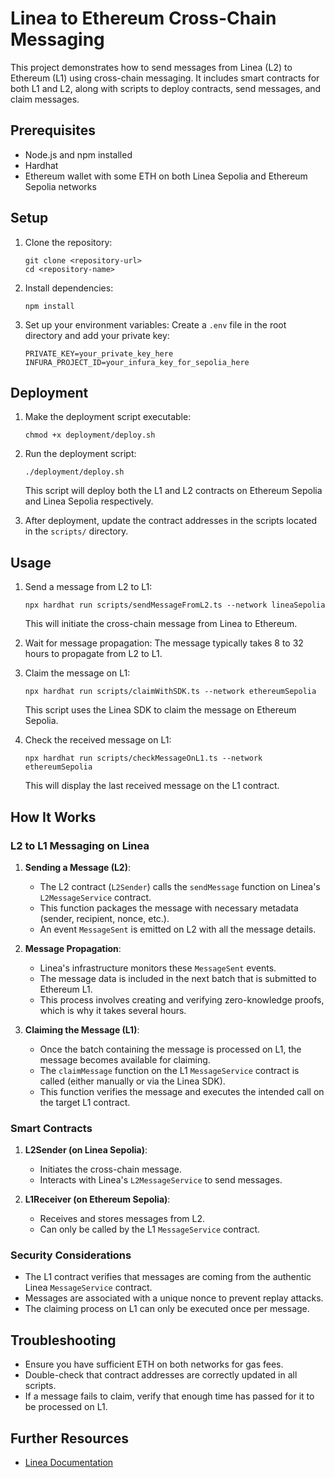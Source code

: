 # Linea to Ethereum Cross-Chain Messaging

This project demonstrates how to send messages from Linea (L2) to Ethereum (L1) using cross-chain messaging. It includes smart contracts for both L1 and L2, along with scripts to deploy contracts, send messages, and claim messages.

## Prerequisites

- Node.js and npm installed
- Hardhat
- Ethereum wallet with some ETH on both Linea Sepolia and Ethereum Sepolia networks

## Setup

1. Clone the repository:

   ```
   git clone <repository-url>
   cd <repository-name>
   ```

2. Install dependencies:

   ```
   npm install
   ```

3. Set up your environment variables:
   Create a `.env` file in the root directory and add your private key:
   ```
   PRIVATE_KEY=your_private_key_here
   INFURA_PROJECT_ID=your_infura_key_for_sepolia_here
   ```

## Deployment

1. Make the deployment script executable:

   ```
   chmod +x deployment/deploy.sh
   ```

2. Run the deployment script:

   ```
   ./deployment/deploy.sh
   ```

   This script will deploy both the L1 and L2 contracts on Ethereum Sepolia and Linea Sepolia respectively.

3. After deployment, update the contract addresses in the scripts located in the `scripts/` directory.

## Usage

1. Send a message from L2 to L1:

   ```
   npx hardhat run scripts/sendMessageFromL2.ts --network lineaSepolia
   ```

   This will initiate the cross-chain message from Linea to Ethereum.

2. Wait for message propagation:
   The message typically takes 8 to 32 hours to propagate from L2 to L1.

3. Claim the message on L1:

   ```
   npx hardhat run scripts/claimWithSDK.ts --network ethereumSepolia
   ```

   This script uses the Linea SDK to claim the message on Ethereum Sepolia.

4. Check the received message on L1:

   ```
   npx hardhat run scripts/checkMessageOnL1.ts --network ethereumSepolia
   ```

   This will display the last received message on the L1 contract.

## How It Works

### L2 to L1 Messaging on Linea

1. **Sending a Message (L2)**:

   - The L2 contract (`L2Sender`) calls the `sendMessage` function on Linea's `L2MessageService` contract.
   - This function packages the message with necessary metadata (sender, recipient, nonce, etc.).
   - An event `MessageSent` is emitted on L2 with all the message details.

2. **Message Propagation**:

   - Linea's infrastructure monitors these `MessageSent` events.
   - The message data is included in the next batch that is submitted to Ethereum L1.
   - This process involves creating and verifying zero-knowledge proofs, which is why it takes several hours.

3. **Claiming the Message (L1)**:
   - Once the batch containing the message is processed on L1, the message becomes available for claiming.
   - The `claimMessage` function on the L1 `MessageService` contract is called (either manually or via the Linea SDK).
   - This function verifies the message and executes the intended call on the target L1 contract.

### Smart Contracts

1. **L2Sender (on Linea Sepolia)**:

   - Initiates the cross-chain message.
   - Interacts with Linea's `L2MessageService` to send messages.

2. **L1Receiver (on Ethereum Sepolia)**:
   - Receives and stores messages from L2.
   - Can only be called by the L1 `MessageService` contract.

### Security Considerations

- The L1 contract verifies that messages are coming from the authentic Linea `MessageService` contract.
- Messages are associated with a unique nonce to prevent replay attacks.
- The claiming process on L1 can only be executed once per message.

## Troubleshooting

- Ensure you have sufficient ETH on both networks for gas fees.
- Double-check that contract addresses are correctly updated in all scripts.
- If a message fails to claim, verify that enough time has passed for it to be processed on L1.

## Further Resources

- [Linea Documentation](https://docs.linea.build/)
